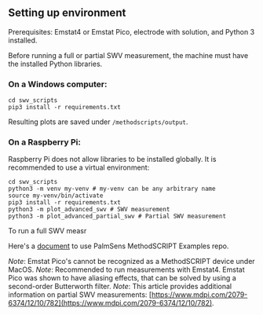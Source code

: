 ## Setting up environment

Prerequisites: Emstat4 or Emstat Pico, electrode with solution, and Python 3 installed.

Before running a full or partial SWV measurement, the machine must have the installed Python libraries.

### On a Windows computer:

```shell
cd swv_scripts
pip3 install -r requirements.txt
```

Resulting plots are saved under `/methodscripts/output`.  

### On a Raspberry Pi:

Raspberry Pi does not allow libraries to be installed globally. It is recommended to use a virtual environment:

```shell
cd swv_scripts
python3 -m venv my-venv # my-venv can be any arbitrary name
source my-venv/bin/activate
pip3 install -r requirements.txt
python3 -m plot_advanced_swv # SWV measurement
python3 -m plot_advanced_partial_swv # Partial SWV measurement
```

To run a full SWV measr

Here's a [document](https://mcmasteru365-my.sharepoint.com/:w:/g/personal/maka9_mcmaster_ca/Efdt9OWZqZZOsVK4q_6w3oYBpbUoHyyxUG8_DpgKnCxJOw?e=ourUAt) to use PalmSens MethodSCRIPT Examples repo.

_Note_: Emstat Pico's cannot be recognized as a MethodSCRIPT device under MacOS.
_Note_: Recommended to run measurements with Emstat4. Emstat Pico was shown to have aliasing effects, that can be solved by using a second-order Butterworth filter.
_Note_: This article provides additional information on partial SWV measurements: [https://www.mdpi.com/2079-6374/12/10/782](https://www.mdpi.com/2079-6374/12/10/782).
